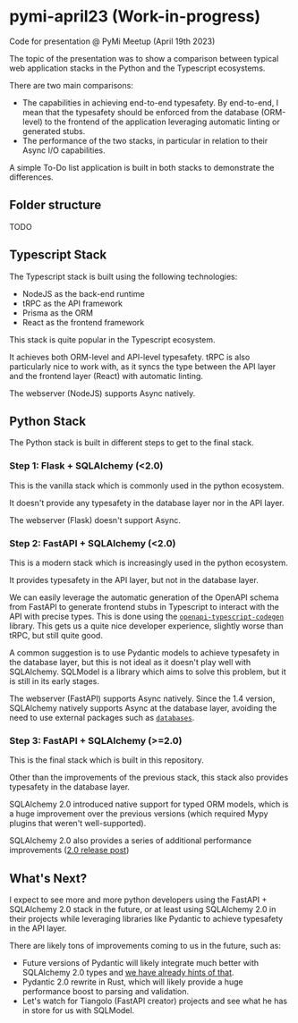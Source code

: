 # pymi-april23 (Work-in-progress)

Code for presentation @ PyMi Meetup (April 19th 2023)

The topic of the presentation was to show a comparison between typical web application stacks in the Python and the Typescript ecosystems.

There are two main comparisons:

- The capabilities in achieving end-to-end typesafety. By end-to-end, I mean that the typesafety should be enforced from the database (ORM-level) to the frontend of the application leveraging automatic linting or generated stubs.
- The performance of the two stacks, in particular in relation to their Async I/O capabilities.

A simple To-Do list application is built in both stacks to demonstrate the differences.

## Folder structure

TODO

## Typescript Stack

The Typescript stack is built using the following technologies:

- NodeJS as the back-end runtime
- tRPC as the API framework
- Prisma as the ORM
- React as the frontend framework

This stack is quite popular in the Typescript ecosystem.

It achieves both ORM-level and API-level typesafety.
tRPC is also particularly nice to work with, as it syncs the type between the API layer and the frontend layer (React) with automatic linting.

The webserver (NodeJS) supports Async natively.

## Python Stack

The Python stack is built in different steps to get to the final stack.

### Step 1: Flask + SQLAlchemy (<2.0)

This is the vanilla stack which is commonly used in the python ecosystem.

It doesn't provide any typesafety in the database layer nor in the API layer.

The webserver (Flask) doesn't support Async.

### Step 2: FastAPI + SQLAlchemy (<2.0)

This is a modern stack which is increasingly used in the python ecosystem.

It provides typesafety in the API layer, but not in the database layer.

We can easily leverage the automatic generation of the OpenAPI schema from FastAPI to generate frontend stubs in Typescript to interact with the API with precise types. This is done using the [`openapi-typescript-codegen`](https://www.npmjs.com/package/openapi-typescript-codegen) library.
This gets us a quite nice developer experience, slightly worse than tRPC, but still quite good.

A common suggestion is to use Pydantic models to achieve typesafety in the database layer, but this is not ideal as it doesn't play well with SQLAlchemy.
SQLModel is a library which aims to solve this problem, but it is still in its early stages.

The webserver (FastAPI) supports Async natively. Since the 1.4 version, SQLAlchemy natively supports Async at the database layer, avoiding the need to use external packages such as [`databases`](https://github.com/encode/databases).

### Step 3: FastAPI + SQLAlchemy (>=2.0)

This is the final stack which is built in this repository.

Other than the improvements of the previous stack, this stack also provides typesafety in the database layer.

SQLAlchemy 2.0 introduced native support for typed ORM models, which is a huge improvement over the previous versions (which required Mypy plugins that weren't well-supported).

SQLAlchemy 2.0 also provides a series of additional performance improvements ([2.0 release post](https://www.sqlalchemy.org/blog/2023/01/26/sqlalchemy-2.0.0-released/))

## What's Next?

I expect to see more and more python developers using the FastAPI + SQLAlchemy 2.0 stack in the future, or at least using SQLAlchemy 2.0 in their projects while leveraging libraries like Pydantic to achieve typesafety in the API layer.

There are likely tons of improvements coming to us in the future, such as:

- Future versions of Pydantic will likely integrate much better with SQLAlchemy 2.0 types and [we have already hints of that](https://docs.sqlalchemy.org/en/20/changelog/changelog_20.html#change-2.0.4).
- Pydantic 2.0 rewrite in Rust, which will likely provide a huge performance boost to parsing and validation.
- Let's watch for Tiangolo (FastAPI creator) projects and see what he has in store for us with SQLModel.
